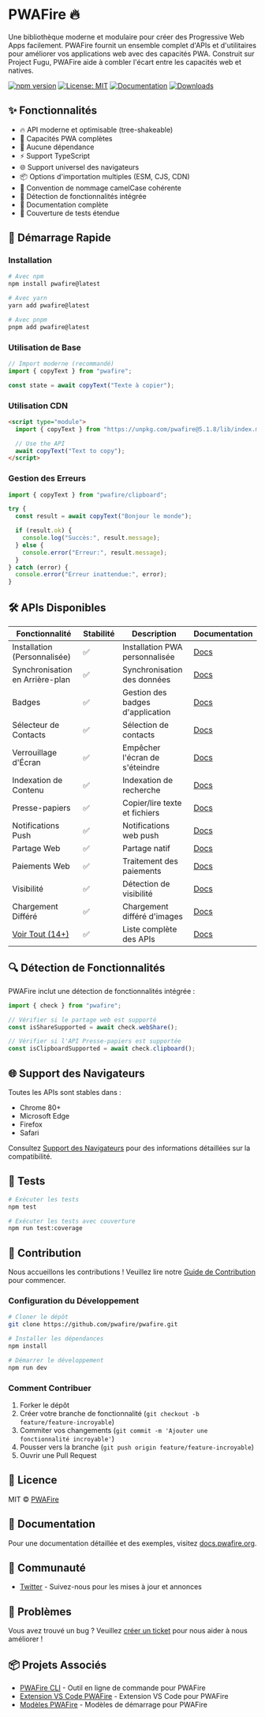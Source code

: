 # PWAFire 🔥

Une bibliothèque moderne et modulaire pour créer des Progressive Web Apps facilement. PWAFire fournit un ensemble complet d'APIs et d'utilitaires pour améliorer vos applications web avec des capacités PWA. Construit sur Project Fugu, PWAFire aide à combler l'écart entre les capacités web et natives.

[![npm version](https://badge.fury.io/js/pwafire.svg)](https://badge.fury.io/js/pwafire)
[![License: MIT](https://img.shields.io/badge/License-MIT-yellow.svg)](https://opensource.org/licenses/MIT)
[![Documentation](https://img.shields.io/badge/Docs-docs.pwafire.org-blue)](https://docs.pwafire.org)
[![Downloads](https://img.shields.io/npm/dm/pwafire)](https://www.npmjs.com/package/pwafire)

## ✨ Fonctionnalités

- 🔥 API moderne et optimisable (tree-shakeable)
- 📱 Capacités PWA complètes
- 🚀 Aucune dépendance
- ⚡️ Support TypeScript
- 🌐 Support universel des navigateurs
- 📦 Options d'importation multiples (ESM, CJS, CDN)
- 🎯 Convention de nommage camelCase cohérente
- 🔄 Détection de fonctionnalités intégrée
- 📝 Documentation complète
- 🧪 Couverture de tests étendue

## 🚀 Démarrage Rapide

### Installation

```bash
# Avec npm
npm install pwafire@latest

# Avec yarn
yarn add pwafire@latest

# Avec pnpm
pnpm add pwafire@latest
```

### Utilisation de Base

```js
// Import moderne (recommandé)
import { copyText } from "pwafire";

const state = await copyText("Texte à copier");
```

### Utilisation CDN

```html
<script type="module">
  import { copyText } from "https://unpkg.com/pwafire@5.1.8/lib/index.mjs";

  // Use the API
  await copyText("Text to copy");
</script>
```

### Gestion des Erreurs

```js
import { copyText } from "pwafire/clipboard";

try {
  const result = await copyText("Bonjour le monde");

  if (result.ok) {
    console.log("Succès:", result.message);
  } else {
    console.error("Erreur:", result.message);
  }
} catch (error) {
  console.error("Erreur inattendue:", error);
}
```

## 🛠 APIs Disponibles

| Fonctionnalité                                          | Stabilité | Description                      | Documentation                                         |
| ------------------------------------------------------- | --------- | -------------------------------- | ----------------------------------------------------- |
| Installation (Personnalisée)                            | ✅        | Installation PWA personnalisée   | [Docs](https://docs.pwafire.org/api/install)          |
| Synchronisation en Arrière-plan                         | ✅        | Synchronisation des données      | [Docs](https://docs.pwafire.org/api/background-sync)  |
| Badges                                                  | ✅        | Gestion des badges d'application | [Docs](https://docs.pwafire.org/api/badging)          |
| Sélecteur de Contacts                                   | ✅        | Sélection de contacts            | [Docs](https://docs.pwafire.org/api/contacts)         |
| Verrouillage d'Écran                                    | ✅        | Empêcher l'écran de s'éteindre   | [Docs](https://docs.pwafire.org/api/wake-lock)        |
| Indexation de Contenu                                   | ✅        | Indexation de recherche          | [Docs](https://docs.pwafire.org/api/content-indexing) |
| Presse-papiers                                          | ✅        | Copier/lire texte et fichiers    | [Docs](https://docs.pwafire.org/api/clipboard)        |
| Notifications Push                                      | ✅        | Notifications web push           | [Docs](https://docs.pwafire.org/api/notifications)    |
| Partage Web                                             | ✅        | Partage natif                    | [Docs](https://docs.pwafire.org/api/web-share)        |
| Paiements Web                                           | ✅        | Traitement des paiements         | [Docs](https://docs.pwafire.org/api/payment)          |
| Visibilité                                              | ✅        | Détection de visibilité          | [Docs](https://docs.pwafire.org/api/visibility)       |
| Chargement Différé                                      | ✅        | Chargement différé d'images      | [Docs](https://docs.pwafire.org/api/lazy-load)        |
| [Voir Tout (14+)](https://docs.pwafire.org/get-started) | ✅        | Liste complète des APIs          | [Docs](https://docs.pwafire.org/api)                  |

## 🔍 Détection de Fonctionnalités

PWAFire inclut une détection de fonctionnalités intégrée :

```js
import { check } from "pwafire";

// Vérifier si le partage web est supporté
const isShareSupported = await check.webShare();

// Vérifier si l'API Presse-papiers est supportée
const isClipboardSupported = await check.clipboard();
```

## 🌐 Support des Navigateurs

Toutes les APIs sont stables dans :

- Chrome 80+
- Microsoft Edge
- Firefox
- Safari

Consultez [Support des Navigateurs](https://pwafire.org/developer/tools/browser-test/) pour des informations détaillées sur la compatibilité.

## 🧪 Tests

```bash
# Exécuter les tests
npm test

# Exécuter les tests avec couverture
npm run test:coverage
```

## 🤝 Contribution

Nous accueillons les contributions ! Veuillez lire notre [Guide de Contribution](CONTRIBUTING.md) pour commencer.

### Configuration du Développement

```bash
# Cloner le dépôt
git clone https://github.com/pwafire/pwafire.git

# Installer les dépendances
npm install

# Démarrer le développement
npm run dev
```

### Comment Contribuer

1. Forker le dépôt
2. Créer votre branche de fonctionnalité (`git checkout -b feature/feature-incroyable`)
3. Commiter vos changements (`git commit -m 'Ajouter une fonctionnalité incroyable'`)
4. Pousser vers la branche (`git push origin feature/feature-incroyable`)
5. Ouvrir une Pull Request

## 📄 Licence

MIT © [PWAFire](https://github.com/pwafire)

## 📖 Documentation

Pour une documentation détaillée et des exemples, visitez [docs.pwafire.org](https://docs.pwafire.org).

## 💬 Communauté

- [Twitter](https://twitter.com/pwafire) - Suivez-nous pour les mises à jour et annonces

## 🐛 Problèmes

Vous avez trouvé un bug ? Veuillez [créer un ticket](https://github.com/pwafire/pwafire/issues/new) pour nous aider à nous améliorer !

## 📦 Projets Associés

- [PWAFire CLI](https://github.com/pwafire/cli) - Outil en ligne de commande pour PWAFire
- [Extension VS Code PWAFire](https://marketplace.visualstudio.com/items?itemName=pwafire.pwafire) - Extension VS Code pour PWAFire
- [Modèles PWAFire](https://github.com/pwafire/templates) - Modèles de démarrage pour PWAFire
